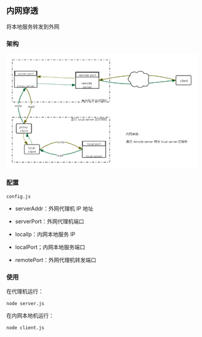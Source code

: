 ## 内网穿透

将本地服务转发到外网

### 架构

![](./doc/images/内网穿透.png)

### 配置

`config.js`

* serverAddr：外网代理机 IP 地址
* serverPort：外网代理机端口

* localIp：内网本地服务 IP
* localPort；内网本地服务端口

* remotePort：外网代理机转发端口

### 使用

在代理机运行：

    node server.js

在内网本地机运行：

    node client.js

